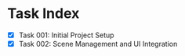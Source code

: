 # Task Index

- [x] Task 001: Initial Project Setup
- [x] Task 002: Scene Management and UI Integration
